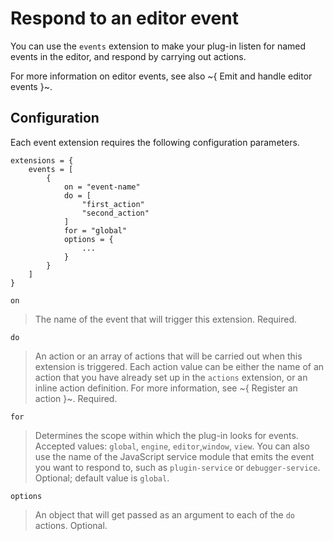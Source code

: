 # Respond to an editor event

You can use the `events` extension to make your plug-in listen for named events in the editor, and respond by carrying out actions.

For more information on editor events, see also ~{ Emit and handle editor events }~.

## Configuration

Each event extension requires the following configuration parameters.

~~~{sjson}
extensions = {
	events = [
		{
			on = "event-name"
			do = [
				"first_action"
				"second_action"
			]
			for = "global"
			options = {
				...
			}
		}
	]
}
~~~

`on`

>	The name of the event that will trigger this extension. Required.

`do`

>	An action or an array of actions that will be carried out when this extension is triggered. Each action value can be either the name of an action that you have already set up in the `actions` extension, or an inline action definition. For more information, see ~{ Register an action }~. Required.

`for`

>	Determines the scope within which the plug-in looks for events. Accepted values: `global`, `engine`, `editor`,`window`, `view`. You can also use the name of the JavaScript service module that emits the event you want to respond to, such as `plugin-service` or `debugger-service`. Optional; default value is `global`.

`options`

>	An object that will get passed as an argument to each of the `do` actions. Optional.
